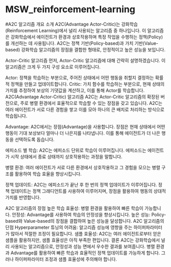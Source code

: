 # MSW_reinforcement-learning


#A2C 알고리즘 개요
소개
A2C(Advantage Actor-Critic)는 강화학습(Reinforcement Learning)에서 널리 사용되는 알고리즘 중 하나입니다. 이 알고리즘은 강화학습에서 에이전트가 환경과 상호작용하며 특정 작업을 수행하는 정책(Policy)를 개선하는 데 사용됩니다. A2C는 정책 기반(Policy-based)과 가치 기반(Value-based) 강화학습 알고리즘의 장점을 결합한 형태로, 안정적이고 높은 성능을 보입니다.

Actor-Critic 알고리즘
먼저, Actor-Critic 알고리즘에 대해 간략히 설명하겠습니다. 이 알고리즘은 크게 두 가지 구성 요소로 이루어집니다.

Actor: 정책을 학습하는 부분으로, 주어진 상태에서 어떤 행동을 취할지 결정하는 확률적 정책을 만들고 업데이트합니다.
Critic: 가치 함수를 학습하는 부분으로, 현재 상태의 가치를 추정하여 보상의 기댓값을 계산하고, 이를 통해 Actor를 학습합니다.
A2C(Advantage Actor-Critic) 알고리즘
A2C는 Actor-Critic 알고리즘의 확장된 버전으로, 주로 병렬 환경에서 효율적으로 학습할 수 있는 장점을 갖고 있습니다. A2C는 여러 에이전트가 서로 다른 경험을 쌓고 이를 모아 하나의 큰 배치로 처리하는 방식으로 학습됩니다.

Advantage: A2C에서는 장점(Advantage)을 사용합니다. 장점은 현재 상태에서 어떤 행동이 기대 보상보다 얼마나 더 나은지를 나타냅니다. 이를 통해 에이전트가 더 나은 행동을 선택하도록 돕습니다.

에피소드 별 학습: A2C는 에피소드 단위로 학습이 이루어집니다. 에피소드는 에이전트가 시작 상태에서 종료 상태까지 상호작용하는 과정을 말합니다.

병렬 환경: 여러 에이전트가 서로 다른 환경에서 상호작용하고 그 경험을 모으는 병렬 구조를 활용하여 학습 효율을 향상시킵니다.

정책 업데이트: A2C는 에피소드가 끝난 후 한 번의 정책 업데이트가 이루어집니다. 정책 업데이트는 정책 그래디언트를 사용하여 이루어지며, 장점을 활용하여 행동의 상대적 가치를 반영합니다.

A2C 알고리즘의 장점
높은 학습 효율성: 병렬 환경을 활용하여 빠른 학습이 가능합니다.
안정성: Advantage를 사용하여 학습의 안정성을 향상시킵니다.
높은 성능: Policy-based와 Value-based의 장점을 결합하여 높은 성능을 달성합니다.
A2C 알고리즘의 단점
Hyperparameter 튜닝의 어려움: 알고리즘 성능에 영향을 주는 하이퍼파라미터가 많아서 적절한 조정이 필요합니다.
샘플 효율성: A2C는 여러 에이전트로부터 얻은 샘플을 활용하지만, 샘플 효율성은 아직 부족한 편입니다.
결론
A2C는 강화학습에서 널리 사용되는 알고리즘으로, 안정성과 성능 면에서 우수한 결과를 보여줍니다. 병렬 환경과 Advantage를 활용하여 빠른 학습과 효율적인 정책 업데이트를 가능하게 합니다. 그러나 하이퍼파라미터 조정과 샘플 효율성에 주의해야 합니다.

